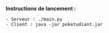 **Instructions de lancement :**

    - Serveur : ./main.py
    - Client : java -jar poketudiant.jar

